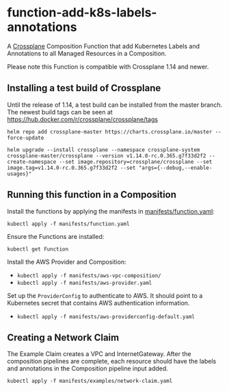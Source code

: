 # function-add-k8s-labels-annotations

A [Crossplane](https://crossplane.io) Composition Function that
add Kubernetes Labels and Annotations to all Managed Resources
in a Composition.

Please note this Function is compatible with Crossplane 1.14 and newer.

## Installing a test build of Crossplane

Until the release of 1.14, a test build can be installed from
the master branch. The newest build tags can be seen at <https://hub.docker.com/r/crossplane/crossplane/tags>

```console
helm repo add crossplane-master https://charts.crossplane.io/master --force-update

helm upgrade --install crossplane --namespace crossplane-system crossplane-master/crossplane --version v1.14.0-rc.0.365.g7f33d2f2 --create-namespace --set image.repository=crossplane/crossplane --set image.tag=v1.14.0-rc.0.365.g7f33d2f2 --set "args={--debug,--enable-usages}"
```

## Running this function in a Composition

Install the functions by applying the manifests in [manifests/function.yaml](manifests/function.yaml):

```console
kubectl apply -f manifests/function.yaml
```

Ensure the Functions are installed:

```console
kubectl get Function 
```

Install the AWS Provider and Composition:

- `kubectl apply -f manifests/aws-vpc-composition/`
- `kubectl apply -f manifests/aws-provider.yaml`

Set up the `ProviderConfig` to authenticate to AWS. It should point to a
Kubernetes secret that contains AWS authentication information.

- `kubectl apply -f manifests/aws-providerconfig-default.yaml`

## Creating a Network Claim

The Example Claim creates a VPC and InternetGateway. After the
composition pipelines are complete, each resource should have
the labels and annotations in the Composition pipeline input added.

`kubectl apply -f manifests/examples/network-claim.yaml`
